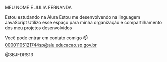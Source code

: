 MEU NOME É JULIA FERNANDA

Estou estudando na Alura
Estou me desenvolvendo na linguagem JavaScript
Utilizo esse espaço para minha organização e compartilhamento dos meu projetos desenvolvidos

Você pode entrar em contato comigo 📫
00001105121744sp@alu.educacao.sp.gov.br

@3BJFDRS13
